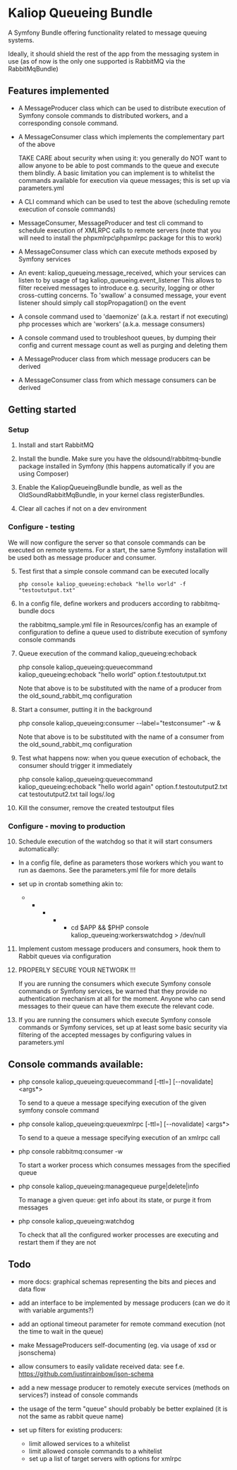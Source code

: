 # Kaliop Queueing Bundle

A Symfony Bundle offering functionality related to message queuing systems.

Ideally, it should shield the rest of the app from the messaging system in use
(as of now is the only one supported is RabbitMQ via the RabbitMqBundle)


## Features implemented

* A MessageProducer class which can be used to distribute execution of Symfony console commands
  to distributed workers, and a corresponding console command.

* A MessageConsumer class which implements the complementary part of the above

    TAKE CARE about security when using it: you generally do NOT want to allow anyone to be able to post commands to the
    queue and execute them blindly.
    A basic limitation you can implement is to whitelist the commands available for execution via queue messages; this
    is set up via parameters.yml

* A CLI command which can be used to test the above (scheduling remote execution of console commands)

* MessageConsumer, MessageProducer and test cli command to schedule execution of XMLRPC calls to remote servers
   (note that you will need to install the phpxmlrpc\phpxmlrpc package for this to work)

* A MessageConsumer class which can execute methods exposed by Symfony services

* An event: kaliop_queueing.message_received, which your services can listen to by usage of tag kaliop_queueing.event_listener
    This allows to filter received messages to introduce e.g. security, logging or other cross-cutting concerns.
    To 'swallow' a consumed message, your event listener should simply call stopPropagation() on the event 
    
* A console command used to 'daemonize' (a.k.a. restart if not executing) php processes which are 'workers' (a.k.a.
    message consumers)

* A console command used to troubleshoot queues, by dumping their config and current message count as well as purging
  and deleting them

* A MessageProducer class from which message producers can be derived

* A MessageConsumer class from which message consumers can be derived


## Getting started

### Setup

1. Install and start RabbitMQ

2. Install the bundle.
    Make sure you have the oldsound/rabbitmq-bundle package installed in Symfony
    (this happens automatically if you are using Composer)

3. Enable the KaliopQueueingBundle bundle, as well as the OldSoundRabbitMqBundle, in your kernel class registerBundles.    

4. Clear all caches if not on a dev environment

### Configure - testing

We will now configure the server so that console commands can be executed on remote systems.
For a start, the same Symfony installation will be used both as message producer and consumer.

5. Test first that a simple console command can be executed locally 

       php console kaliop_queueing:echoback "hello world" -f "testoututput.txt" 
     
6. In a config file, define workers and producers according to rabbitmq-bundle docs

    the rabbitmq_sample.yml file in Resources/config has an example of configuration to define a queue used to
    distribute execution of symfony console commands

7. Queue execution of the command kaliop_queueing:echoback

      php console kaliop_queueing:queuecommand <queue> kaliop_queueing:echoback "hello world" option.f.testoututput.txt

    Note that <queue> above is to be substituted with the name of a producer from the old_sound_rabbit_mq configuration 
    
7. Start a consumer, putting it in the background

      php console kaliop_queueing:consumer <queue> --label="testconsumer" -w &

    Note that <queue> above is to be substituted with the name of a consumer from the old_sound_rabbit_mq configuration 

8. Test what happens now: when you queue execution of echoback, the consumer should trigger it immediately

    php console kaliop_queueing:queuecommand <queue> kaliop_queueing:echoback "hello world again" option.f.testoututput2.txt
    cat testoututput2.txt
    tail logs/<env>.log

9. Kill the consumer, remove the created testoutput files

### Configure - moving to production

10. Schedule execution of the watchdog so that it will start consumers automatically:

   - In a config file, define as parameters those workers which you want to run as daemons.
     See the parameters.yml file for more details

   - set up in crontab something akin to:

     * * * * * cd $APP && $PHP console kaliop_queueing:workerswatchdog > /dev/null

11. Implement custom message producers and consumers, hook them to Rabbit queues via configuration

12. PROPERLY SECURE YOUR NETWORK !!!

    If you are running the consumers which execute Symfony console commands or Symfony services, be warned that they
    provide no authentication mechanism at all for the moment.
    Anyone who can send messages to their queue can have them execute the relevant code. 

13. If you are running the consumers which execute Symfony console commands or Symfony services, set up at least some
    basic security via filtering of the accepted messages by configuring values in parameters.yml


## Console commands available:

* php console kaliop_queueing:queuecommand [-ttl=<secs>] [--novalidate] <producer> <command> <args*>

    To send to a queue a message specifying execution of the given symfony console command

* php console kaliop_queueing:queuexmlrpc [-ttl=<secs>] [--novalidate] <producer> <server> <method> <args*>

    To send to a queue a message specifying execution of an xmlrpc call

* php console rabbitmq:consumer -w <consumer>

    To start a worker process which consumes messages from the specified queue

* php console kaliop_queueing:managequeue purge|delete|info <producer>

    To manage a given queue: get info about its state, or purge it from messages

* php console kaliop_queueing:watchdog

    To check that all the configured worker processes are executing and restart them if they are not


## Todo

* more docs: graphical schemas representing the bits and pieces and data flow

* add an interface to be implemented by message producers (can we do it with variable arguments?)

* add an optional timeout parameter for remote command execution (not the time to wait in the queue)

* make MessageProducers self-documenting (eg. via usage of xsd or jsonschema)

* allow consumers to easily validate received data: see f.e. https://github.com/justinrainbow/json-schema

* add a new message producer to remotely execute services (methods on services?) instead of console commands

* the usage of the term "queue" should probably be better explained (it is not the same as rabbit queue name)

* set up filters for existing producers:
    - limit allowed services to a whitelist
    - limit allowed console commands to a whitelist
    - set up a list of target servers with options for xmlrpc
